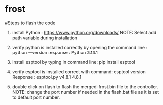 # frost

#Steps to flash the code 

  1. install Python : https://www.python.org/downloads/
     NOTE: Select add path variable during installation
  
  2. verify python is installed correctly by opening the command line : python --version
                                                         response     : Python 3.13.1
  
  3. install  esptool by typing in command line: pip install esptool
  
  4. verify esptool is installed correct with command: esptool version
											Response : esptool.py v4.8.1
													   4.8.1
													   
  5. double click on flash to  flash the merged-frost.bin file to the controller.
     NOTE: change the port number if needed in the flash.bat file   as it is set to default port number.												   
